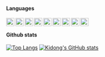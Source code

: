 
#### Languages
<img align="left" width="22px" src="https://img.icons8.com/color/48/000000/html-5--v1.png"/>
<img align="left" width="22px" src="https://img.icons8.com/color/48/000000/css3.png"/>
<img align="left" width="22px" src="https://img.icons8.com/color/48/000000/javascript--v1.png"/>
<img align="left" width="22px" src="https://img.icons8.com/color/48/000000/python--v1.png"/>
<img align="left" width="22px" src="https://img.icons8.com/color/48/000000/postgreesql.png"/>
<img align="left" width="22px" src="https://img.icons8.com/color/48/000000/java.png"/>
<img align="left" width="22px" src="https://img.icons8.com/color/48/000000/ruby.png"/>
<img align="left" width="22px" src="https://img.icons8.com/color/48/000000/amazon-web-services.png"/>
<img align="left" width="22px" src="https://img.icons8.com/color/48/000000/git.png"/>

<br/>

#### Github stats
[![Top Langs](https://github-readme-stats.vercel.app/api/top-langs/?username=Kidong-Kim&exclude_repo=dotfiles&theme=nightowl)](https://github.com/anuraghazra/github-readme-stats)
[![Kidong's GitHub stats](https://github-readme-stats.vercel.app/api?username=Kidong-Kim&show_icons=true&theme=nightowl)](https://github.com/anuraghazra/github-readme-stats)
